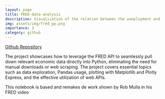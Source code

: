 ```yaml
---
layout: page
title: FRED-data-analysis
description: Visualization of the relation between the uneployment and labor force participation rates for each state in USA, using the FRED API for Python.
img: assets/img/fred_pp.png
importance: 3
category: github
---
```

[Github Repository](https://github.com/mellamanelpoeta/FRED-data-analysis)

The project showcases how to leverage the FRED API to seamlessly pull down relevant economic data directly into Python, eliminating the need for manual downloads or web scraping. The project covers essential topics such as data exploration, Pandas usage, plotting with Matplotlib and Plotly Express, and the effective utilization of web APIs.

This notebook is based and remakes de work shown by Rob Mulla in his FRED video